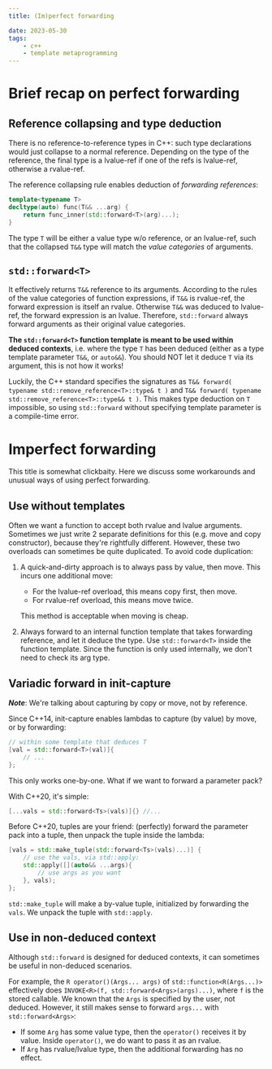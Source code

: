 ```yaml
---
title: (Im)perfect forwarding

date: 2023-05-30
tags:
    - c++
    - template metaprogramming
---
```


# Brief recap on perfect forwarding

## Reference collapsing and type deduction

There is no reference-to-reference types in C++: such type declarations would just collapse to a normal reference.
Depending on the type of the reference, the final type is a lvalue-ref if one of the refs is lvalue-ref, otherwise a rvalue-ref.

The reference collapsing rule enables deduction of _forwarding references_:
```cpp
template<typename T>
decltype(auto) func(T&& ...arg) {
    return func_inner(std::forward<T>(arg)...);
}
```
The type `T` will be either a value type w/o reference, or an lvalue-ref, such that the collapsed `T&&` type will match the _value categories_ of arguments.

## `std::forward<T>`

It effectively returns `T&&` reference to its arguments. According to the rules of the value categories of function expressions, if `T&&` is rvalue-ref, the forward expression is itself an rvalue.
Otherwise `T&&` was deduced to lvalue-ref, the forward expression is an lvalue. Therefore, `std::forward` always forward arguments as their original value categories.

__The `std::forward<T>` function template is meant to be used within deduced contexts__, i.e. where the type `T` has been deduced (either as a type template parameter `T&&`, or `auto&&`).
You should NOT let it deduce `T` via its argument, this is not how it works!

Luckily, the C++ standard specifies the signatures as `T&& forward( typename std::remove_reference<T>::type& t )` and `T&& forward( typename std::remove_reference<T>::type&& t )`.
This makes type deduction on `T` impossible, so using `std::forward` without specifying template parameter is a compile-time error.

# Imperfect forwarding

This title is somewhat clickbaity. Here we discuss some workarounds and unusual ways of using perfect forwarding.

## Use without templates

Often we want a function to accept both rvalue and lvalue arguments. Sometimes we just write 2 separate definitions for this (e.g. move and copy constructor), because they're rightfully different.
However, these two overloads can sometimes be quite duplicated. To avoid code duplication:
1. A quick-and-dirty approach is to always pass by value, then move. This incurs one additional move:
	* For the lvalue-ref overload, this means copy first, then move.
	* For rvalue-ref overload, this means move twice.

    This method is acceptable when moving is cheap.
2. Always forward to an internal function template that takes forwarding reference, and let it deduce the type.
Use `std::forward<T>` inside the function template. Since the function is only used internally, we don't need to check its arg type.

## Variadic forward in init-capture

***Note***: We're talking about capturing by copy or move, not by reference.

Since C++14, init-capture enables lambdas to capture (by value) by move, or by forwarding:
```cpp
// within some template that deduces T
[val = std::forward<T>(val)]{
    // ...
};
```
This only works one-by-one. What if we want to forward a parameter pack?

With C++20, it's simple:
```cpp
[...vals = std::forward<Ts>(vals)]{} //...
```

Before C++20, tuples are your friend: (perfectly) forward the parameter pack into a tuple, then unpack the tuple inside the lambda:
```cpp
[vals = std::make_tuple(std::forward<Ts>(vals)...)] {
    // use the vals, via std::apply:
    std::apply([](auto&& ...args){
        // use args as you want
    }, vals);
};
```
`std::make_tuple` will make a by-value tuple, initialized by forwarding the `vals`.
We unpack the tuple with `std::apply`.

## Use in non-deduced context
Although `std::forward` is designed for deduced contexts, it can sometimes be useful in non-deduced scenarios.

For example, the `R operator()(Args... args)` of `std::function<R(Args...)>` effectively does `INVOKE<R>(f, std::forward<Args>(args)...)`, where `f` is the stored callable.
We known that the `Args` is specified by the user, not deduced.
However, it still makes sense to forward `args...` with `std::forward<Args>`:
* If some `Arg` has some value type, then the `operator()` receives it by value. Inside `operator()`, we do want to pass it as an rvalue.
* If `Arg` has rvalue/lvalue type, then the additional forwarding has no effect.
